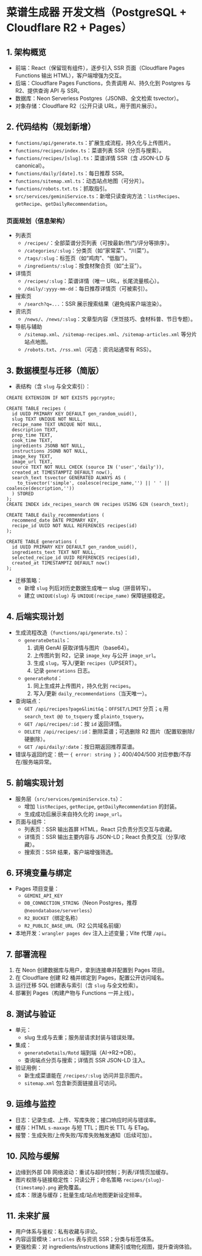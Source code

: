 # 菜谱生成器 开发文档（PostgreSQL + Cloudflare R2 + Pages）

## 1. 架构概览
- 前端：React（保留现有组件），逐步引入 SSR 页面（Cloudflare Pages Functions 输出 HTML），客户端增强为交互。
- 后端：Cloudflare Pages Functions，负责调用 AI、持久化到 Postgres 与 R2、提供查询 API 与 SSR。
- 数据库：Neon Serverless Postgres（JSONB、全文检索 tsvector）。
- 对象存储：Cloudflare R2（公开只读 URL，用于图片展示）。

## 2. 代码结构（规划新增）
- `functions/api/generate.ts`：扩展生成流程，持久化与上传图片。
- `functions/recipes/index.ts`：菜谱列表 SSR（分页与搜索）。
- `functions/recipes/[slug].ts`：菜谱详情 SSR（含 JSON-LD 与 canonical）。
- `functions/daily/[date].ts`：每日推荐 SSR。
- `functions/sitemap.xml.ts`：动态站点地图（可分片）。
- `functions/robots.txt.ts`：抓取指引。
- `src/services/geminiService.ts`：新增只读查询方法：`listRecipes`、`getRecipe`、`getDailyRecommendation`。

### 页面规划（信息架构）

- 列表页
  - `/recipes/`：全部菜谱分页列表（可按最新/热门/评分等排序）。
  - `/categories/:slug`：分类页（如“家常菜”、“川菜”）。
  - `/tags/:slug`：标签页（如“鸡肉”、“低脂”）。
  - `/ingredients/:slug`：按食材聚合页（如“土豆”）。
- 详情页
  - `/recipes/:slug`：菜谱详情（唯一 URL，长尾流量核心）。
  - `/daily/:yyyy-mm-dd`：每日推荐详情页（可被索引）。
- 搜索页
  - `/search?q=...`：SSR 展示搜索结果（避免纯客户端渲染）。
- 资讯页
  - `/news/`、`/news/:slug`：文章型内容（烹饪技巧、食材科普、节日专题）。
- 导航与辅助
  - `/sitemap.xml`、`/sitemap-recipes.xml`、`/sitemap-articles.xml` 等分片站点地图。
  - `/robots.txt`、`/rss.xml`（可选：资讯站通常有 RSS）。

## 3. 数据模型与迁移（简版）
- 表结构（含 `slug` 与全文索引）：
```
CREATE EXTENSION IF NOT EXISTS pgcrypto;

CREATE TABLE recipes (
  id UUID PRIMARY KEY DEFAULT gen_random_uuid(),
  slug TEXT UNIQUE NOT NULL,
  recipe_name TEXT UNIQUE NOT NULL,
  description TEXT,
  prep_time TEXT,
  cook_time TEXT,
  ingredients JSONB NOT NULL,
  instructions JSONB NOT NULL,
  image_key TEXT,
  image_url TEXT,
  source TEXT NOT NULL CHECK (source IN ('user','daily')),
  created_at TIMESTAMPTZ DEFAULT now(),
  search_text tsvector GENERATED ALWAYS AS (
    to_tsvector('simple', coalesce(recipe_name,'') || ' ' || coalesce(description,''))
  ) STORED
);
CREATE INDEX idx_recipes_search ON recipes USING GIN (search_text);

CREATE TABLE daily_recommendations (
  recommend_date DATE PRIMARY KEY,
  recipe_id UUID NOT NULL REFERENCES recipes(id)
);

CREATE TABLE generations (
  id UUID PRIMARY KEY DEFAULT gen_random_uuid(),
  ingredients_text TEXT NOT NULL,
  selected_recipe_id UUID REFERENCES recipes(id),
  created_at TIMESTAMPTZ DEFAULT now()
);
```
- 迁移策略：
  - 新增 `slug` 列后对历史数据生成唯一 slug（拼音转写）。
  - 建立 `UNIQUE(slug)` 与 `UNIQUE(recipe_name)` 保障链接稳定。

## 4. 后端实现计划
- 生成流程改造（`functions/api/generate.ts`）：
  - `generateDetails`：
    1) 调用 GenAI 获取详情与图片（base64）。
    2) 上传图片到 R2，记录 `image_key` 与公开 `image_url`。
    3) 生成 `slug`，写入/更新 `recipes`（UPSERT）。
    4) 记录 `generations` 日志。
  - `generateRotd`：
    1) 同上生成并上传图片，持久化到 `recipes`。
    2) 写入/更新 `daily_recommendations`（当天唯一）。
- 查询端点：
  - `GET /api/recipes?page&limit&q`：`OFFSET/LIMIT` 分页；`q` 用 `search_text @@ to_tsquery` 或 `plainto_tsquery`。
  - `GET /api/recipes/:id`：按 `id` 返回详情。
  - `DELETE /api/recipes/:id`：删除菜谱；可选删除 R2 图片（配置软删除/硬删除）。
  - `GET /api/daily/:date`：按日期返回推荐菜谱。
- 错误与返回约定：统一 `{ error: string }`；400/404/500 对应参数/不存在/服务端异常。

## 5. 前端实现计划
- 服务层（`src/services/geminiService.ts`）：
  - 增加 `listRecipes`, `getRecipe`, `getDailyRecommendation` 的封装。
  - 生成成功后展示来自持久化的 `image_url`。
- 页面与组件：
  - 列表页：SSR 输出首屏 HTML，React 只负责分页交互与收藏。
  - 详情页：SSR 输出主要内容与 JSON-LD；React 负责交互（分享/收藏）。
  - 搜索页：SSR 结果，客户端增强筛选。

## 6. 环境变量与绑定
- Pages 项目变量：
  - `GEMINI_API_KEY`
  - `DB_CONNECTION_STRING`（Neon Postgres，推荐 `@neondatabase/serverless`）
  - `R2_BUCKET`（绑定名称）
  - `R2_PUBLIC_BASE_URL`（R2 公共域名前缀）
- 本地开发：`wrangler pages dev` 注入上述变量；Vite 代理 `/api`。

## 7. 部署流程
1) 在 Neon 创建数据库与用户，拿到连接串并配置到 Pages 项目。
2) 在 Cloudflare 创建 R2 桶并绑定到 Pages，配置公开访问域名。
3) 运行迁移 SQL 创建表与索引（含 `slug` 与全文检索）。
4) 部署到 Pages（构建产物与 Functions 一并上线）。

## 8. 测试与验证
- 单元：
  - slug 生成与去重；服务层请求封装与错误处理。
- 集成：
  - `generateDetails/Rotd` 端到端（AI→R2→DB）。
  - 查询端点分页与搜索；详情页 SSR JSON-LD 注入。
- 验证用例：
  - 新生成菜谱能在 `/recipes/:slug` 访问并显示图片。
  - `sitemap.xml` 包含新页面链接且可访问。

## 9. 运维与监控
- 日志：记录生成、上传、写库失败；接口响应时间与错误率。
- 缓存：HTML `s-maxage` 与短 TTL；图片长 TTL 与 ETag。
- 报警：生成失败/上传失败/写库失败触发通知（后续可加）。

## 10. 风险与缓解
- 边缘到外部 DB 网络波动：重试与超时控制；列表/详情页加缓存。
- 图片权限与链接稳定性：只读公开；命名策略 `recipes/{slug}-{timestamp}.png` 避免覆盖。
- 成本：限速与缓存；批量生成/站点地图更新设定频率。

## 11. 未来扩展
- 用户体系与鉴权：私有收藏与评论。
- 内容运营模块：`articles` 表与资讯 SSR；分类与标签体系。
- 更强检索：对 ingredients/instructions 建索引或物化视图，提升查询体验。